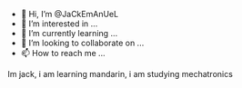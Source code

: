 - 👋 Hi, I’m @JaCkEmAnUeL
- 👀 I’m interested in ...
- 🌱 I’m currently learning ...
- 💞️ I’m looking to collaborate on ...
- 📫 How to reach me ...

<!---
JaCkEmAnUeL/JaCkEmAnUeL is a ✨ special ✨ repository because its `README.md` (this file) appears on your GitHub profile.
You can click the Preview link to take a look at your changes.
--->
Im jack, i am learning mandarin, i am studying mechatronics
